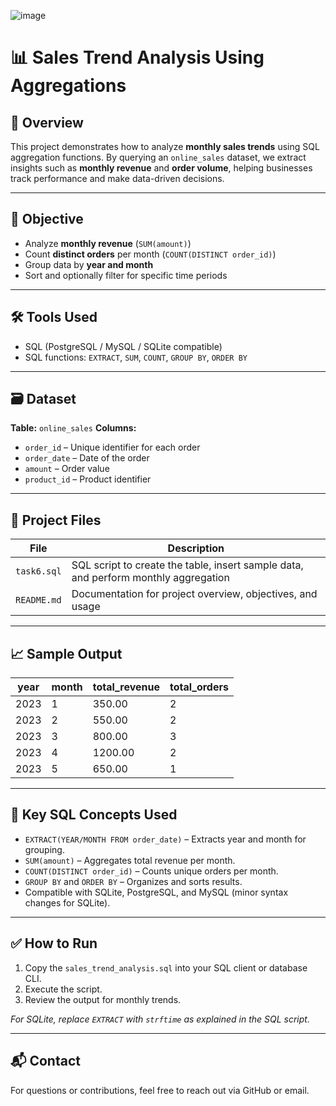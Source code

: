![image](https://github.com/user-attachments/assets/075b6f5e-004b-4d1a-8c31-3d719ab88c89)


# 📊 Sales Trend Analysis Using Aggregations

## 🧾 Overview

This project demonstrates how to analyze **monthly sales trends** using SQL aggregation functions. By querying an `online_sales` dataset, we extract insights such as **monthly revenue** and **order volume**, helping businesses track performance and make data-driven decisions.

---

## 🎯 Objective

* Analyze **monthly revenue** (`SUM(amount)`)
* Count **distinct orders** per month (`COUNT(DISTINCT order_id)`)
* Group data by **year and month**
* Sort and optionally filter for specific time periods

---

## 🛠️ Tools Used

* SQL (PostgreSQL / MySQL / SQLite compatible)
* SQL functions: `EXTRACT`, `SUM`, `COUNT`, `GROUP BY`, `ORDER BY`

---

## 🗃️ Dataset

**Table:** `online_sales`
**Columns:**

* `order_id` – Unique identifier for each order
* `order_date` – Date of the order
* `amount` – Order value
* `product_id` – Product identifier

---

## 📁 Project Files

| File                       | Description                                                                         |
| -------------------------- | ----------------------------------------------------------------------------------- |
| `task6.sql` | SQL script to create the table, insert sample data, and perform monthly aggregation |
| `README.md`                | Documentation for project overview, objectives, and usage                           |

---

## 📈 Sample Output

| year | month | total\_revenue | total\_orders |
| ---- | ----- | -------------- | ------------- |
| 2023 | 1     | 350.00         | 2             |
| 2023 | 2     | 550.00         | 2             |
| 2023 | 3     | 800.00         | 3             |
| 2023 | 4     | 1200.00        | 2             |
| 2023 | 5     | 650.00         | 1             |

---

## 📌 Key SQL Concepts Used

* `EXTRACT(YEAR/MONTH FROM order_date)` – Extracts year and month for grouping.
* `SUM(amount)` – Aggregates total revenue per month.
* `COUNT(DISTINCT order_id)` – Counts unique orders per month.
* `GROUP BY` and `ORDER BY` – Organizes and sorts results.
* Compatible with SQLite, PostgreSQL, and MySQL (minor syntax changes for SQLite).

---

## ✅ How to Run

1. Copy the `sales_trend_analysis.sql` into your SQL client or database CLI.
2. Execute the script.
3. Review the output for monthly trends.

*For SQLite, replace `EXTRACT` with `strftime` as explained in the SQL script.*

---

## 📬 Contact

For questions or contributions, feel free to reach out via GitHub or email.


